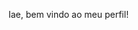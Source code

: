 Iae, bem vindo ao meu perfil!


<!---
Hael001/Hael001 is a ✨ special ✨ repository because its `README.md` (this file) appears on your GitHub profile.
You can click the Preview link to take a look at your changes.
--->
